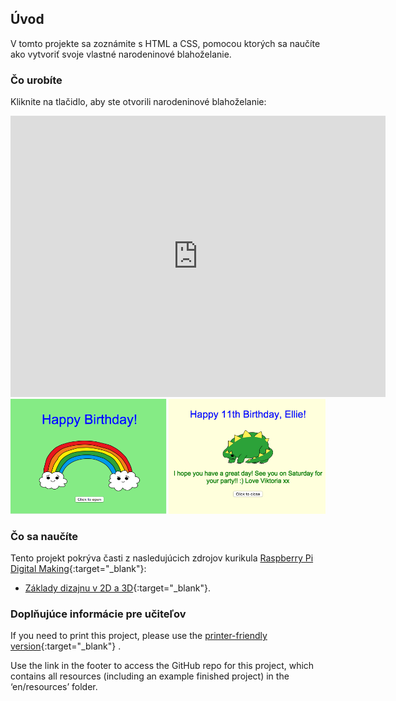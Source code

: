 ## Úvod

V tomto projekte sa zoznámite s HTML a CSS, pomocou ktorých sa naučíte ako vytvoriť svoje vlastné narodeninové blahoželanie.

### Čo urobíte

Kliknite na tlačidlo, aby ste otvorili narodeninové blahoželanie:

<div class="trinket">
  <iframe src="https://trinket.io/embed/html/e996dc0380?outputOnly=true&start=result" width="600" height="450" frameborder="0" marginwidth="0" marginheight="0" allowfullscreen>
  </iframe>
  <img src="images/birthday-final.png">
</div>

### Čo sa naučíte

Tento projekt pokrýva časti z nasledujúcich zdrojov kurikula [Raspberry Pi Digital Making](http://rpf.io/curriculum){:target="_blank"}:

+ [Základy dizajnu v 2D a 3D](https://www.raspberrypi.org/curriculum/design/creator){:target="_blank"}.

### Doplňujúce informácie pre učiteľov

If you need to print this project, please use the [printer-friendly version](https://projects.raspberrypi.org/en/projects/happy-birthday/print){:target="_blank"} .

Use the link in the footer to access the GitHub repo for this project, which contains all resources (including an example finished project) in the ‘en/resources’ folder.